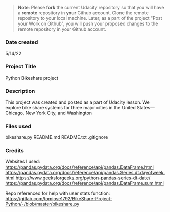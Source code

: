 >**Note**: Please **fork** the current Udacity repository so that you will have a **remote** repository in **your** Github account. Clone the remote repository to your local machine. Later, as a part of the project "Post your Work on Github", you will push your proposed changes to the remote repository in your Github account.

### Date created
5/14/22

### Project Title
Python Bikeshare project

### Description
This project was created and posted as a part of Udacity lesson.
We explore bike share systems for three major cities in the United States—Chicago, New York City, and Washington


### Files used
bikeshare.py
README.md
README.txt
.gitignore

### Credits
Websites I used:
https://pandas.pydata.org/docs/reference/api/pandas.DataFrame.html
https://pandas.pydata.org/docs/reference/api/pandas.Series.dt.dayofweek.html
https://www.geeksforgeeks.org/python-pandas-series-dt-date/
https://pandas.pydata.org/docs/reference/api/pandas.DataFrame.sum.html

Repo referenced for help with user stats function: 
https://gitlab.com/tomjose1792/BikeShare-Project-Python/-/blob/master/bikeshare.py
